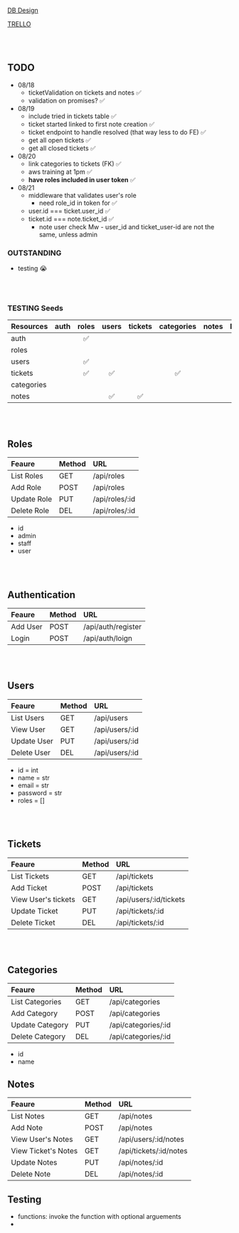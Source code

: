 
[DB Design]("https://dbdesigner.page.link/FNCqKX4MJfZ8tFEu5")

[TRELLO]("https://trello.com/b/dyw0n1Cj/%F0%9F%90%9Btracker")


<br></br>
## TODO
- 08/18
    - ticketValidation on tickets and notes ✅
    - validation on promises? ✅
- 08/19
    - include tried in tickets table ✅
    - ticket started linked to first note creation ✅
    - ticket endpoint to handle resolved (that way less to do FE) ✅
    - get all open tickets ✅
    - get all closed tickets ✅
- 08/20
    - link categories to tickets (FK) ✅
    - aws training at 1pm ✅
    - **have roles included in user token** ✅
- 08/21
    - middleware that validates user's role
        - need role_id in token for ✅
    - user.id === ticket.user_id ✅
    - ticket.id === note.ticket_id ✅
        - note user check Mw - user_id and ticket_user-id are not the same, unless admin
### OUTSTANDING
- testing 😭

<br></br>


### TESTING Seeds

|Resources|auth|roles|users|tickets|categories|notes|DONE|
|:--|:--:|:--:|:--:|:--:|:--:|:--:|:--:|
|auth||✅||||||
|roles|||||||
|users||✅||||||
|tickets||✅|✅||✅|||
|categories||||||||
|notes|||✅|✅||||


<br></br>


## Roles

|Feaure|Method|URL|
|:--|:--|:--|
|List Roles|GET|/api/roles|
|Add Role|POST|/api/roles|
|Update Role|PUT|/api/roles/:id|
|Delete Role|DEL|/api/roles/:id|

- id
- admin
- staff
- user

<br></br>
## Authentication
|Feaure|Method|URL|
|:--|:--|:--|
|Add User|POST|/api/auth/register|
|Login|POST|/api/auth/loign|
<br></br>
## Users

|Feaure|Method|URL|
|:--|:--|:--|
|List Users|GET|/api/users|
|View User|GET|/api/users/:id|
|Update User|PUT|/api/users/:id|
|Delete User|DEL|/api/users/:id|

- id = int
- name = str
- email = str
- password = str
- roles = []

<br></br>
## Tickets

|Feaure|Method|URL|
|:--|:--|:--|
|List Tickets|GET|/api/tickets|
|Add Ticket|POST|/api/tickets|
|View User's tickets|GET|/api/users/:id/tickets|
|Update Ticket|PUT|/api/tickets/:id|
|Delete Ticket|DEL|/api/tickets/:id|
<br></br>
## Categories

|Feaure|Method|URL|
|:--|:--|:--|
|List Categories|GET|/api/categories|
|Add Category|POST|/api/categories|
|Update Category|PUT|/api/categories/:id|
|Delete Category|DEL|/api/categories/:id|

- id
- name

## Notes

|Feaure|Method|URL|
|:--|:--|:--|
|List Notes|GET|/api/notes|
|Add Note|POST|/api/notes|
|View User's Notes|GET|/api/users/:id/notes|
|View Ticket's Notes|GET|/api/tickets/:id/notes|
|Update Notes|PUT|/api/notes/:id|
|Delete Note|DEL|/api/notes/:id|




## Testing

- functions: invoke the function with optional arguements
- 
